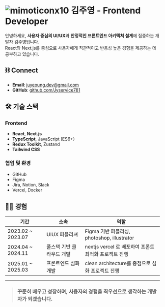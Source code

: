 # ![mimoticonx10](https://github.com/user-attachments/assets/aa6ac4ac-13e4-4ca6-ab38-a5408585dc78) 김주영 - Frontend Developer

안녕하세요, **사용자 중심의 UI/UX**와 **안정적인 프론트엔드 아키텍처 설계**에 집중하는 개발자 김주영입니다.  
React와 Next.js를 중심으로 사용자에게 직관적이고 반응성 높은 경험을 제공하는 데 공부하고 있습니다.


## ⛓️ Connect
- **Email**: juyeoung.dev@gmail.com
- **GitHub**: [github.com/Jyservice781](https://github.com/Jyservice781)


## 🛠 기술 스택

### Frontend
- **React**, **Next.js**
- **TypeScript**, JavaScript (ES6+)
- **Redux Toolkit**, Zustand
- **Tailwind CSS**

### 협업 및 환경
- GitHub
- Figma 
- Jira, Notion, Slack
- Vercel, Docker

## 🧑‍💼 경험

| 기간 | 소속 | 역할 |
|------|------|------|
| 2023.02 ~ 2023.07 | UIUX 퍼블리셔 | Figma 기반 퍼블리싱, photoshop, illustrator |
| 2024.04 ~ 2024.11 | 풀스택 기반 클라우드 개발 | nextjs vercel 로 배포하여 프론트 최적화 프로젝트 진행 |
| 2025.01 ~ 2025.03 | 프론트엔드 심화 개발 | clean architecture를 중점으로 심화 프로젝트 진행 |

---


> ### 꾸준히 배우고 성장하며, 사용자의 경험을 최우선으로 생각하는 개발자가 되겠습니다.

